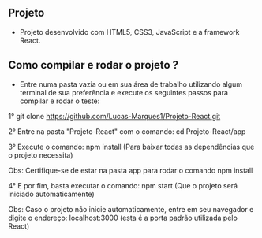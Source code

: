 ## Projeto

- Projeto desenvolvido com HTML5, CSS3, JavaScript e a framework React.

## Como compilar e rodar o projeto ?

- Entre numa pasta vazia ou em sua área de trabalho utilizando algum terminal de sua preferência e execute os seguintes passos para compilar e rodar o teste:

1° git clone https://github.com/Lucas-Marques1/Projeto-React.git

2° Entre na pasta "Projeto-React" com o comando: cd Projeto-React/app

3° Execute o comando: npm install (Para baixar todas as dependências que o projeto necessita)

Obs: Certifique-se de estar na pasta app para rodar o comando npm install 

4° E por fim, basta executar o comando: npm start (Que o projeto será iniciado automaticamente)

Obs: Caso o projeto não inicie automaticamente, entre em seu navegador e digite o endereço: localhost:3000 (esta é a porta padrão utilizada pelo React)
